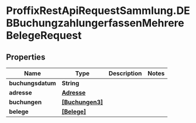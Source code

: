 # ProffixRestApiRequestSammlung.DEBBuchungzahlungerfassenMehrereBelegeRequest

## Properties
Name | Type | Description | Notes
------------ | ------------- | ------------- | -------------
**buchungsdatum** | **String** |  | 
**adresse** | [**Adresse**](Adresse.md) |  | 
**buchungen** | [**[Buchungen3]**](Buchungen3.md) |  | 
**belege** | [**[Belege]**](Belege.md) |  | 



